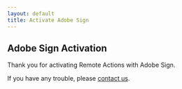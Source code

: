 ```yaml
---
layout: default
title: Activate Adobe Sign
---
```

## Adobe Sign Activation

Thank you for activating Remote Actions with Adobe Sign.

<div id="adobe-sign-details" style="display:none;">
<p>
Your API Access Point is <span id="adobe-sign-ap" class="adobe-sign-key">https://<i>{shard}</i>.documents.adobe.com</span>
and the Connection Code is <span id="adobe-sign-code" class="adobe-sign-key"></span>
</p>
<p>
Copy these values into the Remote Actions Adobe Sign Configuration
to complete the connection.
</p>
</div>
<div id="adobe-sign-errors" style="display:none;">
<p>An error was encountered while connecting: 
<span id="adobe-sign-error" class="adobe-sign-key"></span>
</p>
</div>


If you have any trouble, please <a href="support@orchid.systems">contact us</a>.

<script src="https://ajax.googleapis.com/ajax/libs/jquery/1.11.3/jquery.min.js"></script>
<script src="/js/adobe-sign.js"></script>
